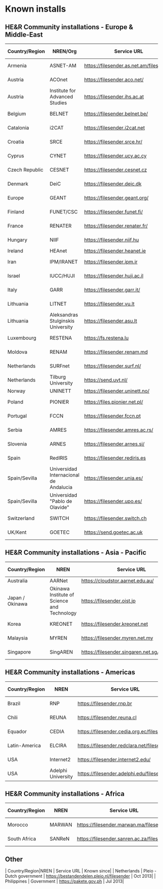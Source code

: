 # Known installs 

## 
## HE&R Community installations - Europe & Middle-East

| Country/Region|NREN/Org	| Service URL					| Known since|
| --- | --- | --- |---|
| Armenia	| ASNET-AM	| https://filesender.as.net.am/filesender/	| Feb 2016| 
| Austria	| ACOnet	| https://filesender.aco.net/			| Nov 2012|
| Austria	| Institute for Advanced Studies	| https://filesender.ihs.ac.at	| Jan 2014|
| Belgium	| BELNET	| https://filesender.belnet.be/			| Mar 2010| 
| Catalonia	| i2CAT		| https://filesender.i2cat.net			| Apr 2011|
| Croatia	| SRCE		| https://filesender.srce.hr/			| Oct 2010|
| Cyprus	| CYNET		| https://filesender.ucy.ac.cy			| Nov 2012|
| Czech Republic| CESNET	| https://filesender.cesnet.cz			| Feb 2012| 
| Denmark	| DeiC		| https://filesender.deic.dk			| Mar 2012| 
| Europe	| GEANT		| https://filesender.geant.org/			| Sep 2010|
| Finland	| FUNET/CSC	| https://filesender.funet.fi/			| Sep 2012|
| France	| RENATER	| https://filesender.renater.fr/		| Nov 2013|
| Hungary	| NIIF		| https://filesender.niif.hu			| Feb 2012|
| Ireland	| HEAnet	| https://filesender.heanet.ie			| 2009 |
| Iran		| IPM/IRANET	| https://filesender.ipm.ir			| Aug 2016|
| Israel	| IUCC/HUJI	| https://filesender.huji.ac.il			| Mar 2012|
| Italy		| GARR		| https://filesender.garr.it/			| Apr 2012|
| Lithuania	| LITNET	| https://filesender.vu.lt			| Feb 2012|
| Lithuania	| Aleksandras Stulginskis University	| https://filesender.asu.lt	| Feb 2012|
| Luxembourg	| RESTENA	| https://fs.restena.lu				| Feb 2011|
| Moldova	| RENAM		| https://filesender.renam.md			| Aug 2016|
| Netherlands	| SURFnet	| https://filesender.surf.nl/			| Jun 2010|
| Netherlands	| Tilburg University			| https://send.uvt.nl/		| May 2012|
| Norway	| UNINETT	| https://filesender.uninett.no/		| 2009|
| Poland	| PIONIER	| https://files.pionier.net.pl/			| Apr 2013|
| Portugal	| FCCN		| https://filesender.fccn.pt			| Jan 2011| 
| Serbia	| AMRES		| https://filesender.amres.ac.rs/		| Jul 2014|
| Slovenia	| ARNES		| https://filesender.arnes.si/ 			| May 2011| 
| Spain		| RedIRIS	| https://filesender.rediris.es			| Mar 2017|
| Spain/Sevilla	| Universidad Internacional de Andalucia| https://filesender.unia.es/	| May 2014|
| Spain/Sevilla	| Universidad "Pablo de Olavide"	| https://filesender.upo.es/	| May 2014|
| Switzerland	| SWITCH	| https://filesender.switch.ch			| Sep 2012|
| UK/Kent	| GOETEC	| https://send.goetec.ac.uk			| Aug 2014|

## 
## HE&R Community installations - Asia - Pacific
| Country/Region|NREN  | Service URL | Known since|
| --- | --- | --- |---|
| Australia	| AARNet	| https://cloudstor.aarnet.edu.au/		| 2009 |
| Japan / Okinawa| Okinawa Institute of Science and Technology	| https://filesender.oist.jp	| Sep 2013|
| Korea		| KREONET	| https://filesender.kreonet.net		| Mar 2014|
| Malaysia	| MYREN		| https://filesender.myren.net.my		| Oct 2017| 
| Singapore	| SingAREN	| https://filesender.singaren.net.sg/filesender	| Jun 2016|

## 
## HE&R Community installations - Americas
| Country/Region|NREN  | Service URL | Known since|
| --- | --- | --- |---|
| Brazil	| RNP		| https://filesender.rnp.br			| Oct 2014|
| Chili		| REUNA		| https://filesender.reuna.cl			| Sep 2013|
| Equador 	| CEDIA		| https://filesender.cedia.org.ec/filesender/	| Jun 2017| 
| Latin-America	| ELCIRA	| https://filesender.redclara.net/filesender/	| Oct 2013|
| USA		| Internet2	| https://filesender.internet2.edu/		| Jul 2012|
| USA 		| Adelphi University | https://filesender.adelphi.edu/filesender/ | Dec 2013 |


## 
## HE&R Community installations - Africa
| Country/Region|NREN  | Service URL | Known since|
| --- | --- | --- |---|
| Morocco	| MARWAN	| https://filesender.marwan.ma/filesender	| Feb 2015|
| South Africa	| SANReN	| https://filesender.sanren.ac.za/filesender	| Apr 2014|



## Other
| Country/Region|NREN  | Service URL | Known since|
| Netherlands	| Pleio - Dutch government | https://bestandendelen.pleio.nl/filesender | Oct 2013|
| Philippines	| Government	| https://pakete.gov.ph 			| Jul 2013|


